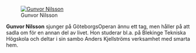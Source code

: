 <figure class="figure left">
<a href="https://www.gravatar.com/avatar/2438dc720f1ca2c32c27a5bb658229c4
.jpg"><img src="https://www.gravatar.com/avatar/2438dc720f1ca2c32c27a5bb658229c4
.jpg?r=pg&amp;d=wavatar&amp;s=80" alt="Gunvor Nilsson"/></a>
<figcaption markdown=1>Gunvor Nilsson</figcaption>
</figure>
  
<strong>Gunvor Nilsson</strong></a> sjunger på GöteborgsOperan ännu ett tag, men håller på att sadla om för en annan del av livet. Hon studerar bl.a. på Blekinge Tekniska Högskola och deltar i sin sambo Anders Kjellströms verksamhet med smarta hem.
